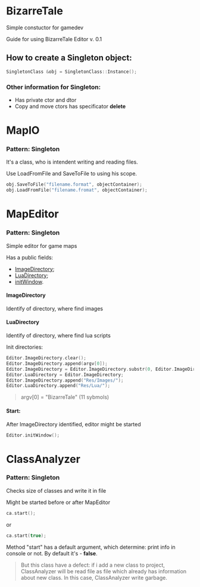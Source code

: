 # BizarreTale
Simple constuctor for gamedev

Guide for using BizarreTale Editor v. 0.1

## How to create a Singleton object:
```c++
SingletonClass &obj = SingletonClass::Instance();
```
### Other information for Singleton:
- Has private ctor and dtor
- Copy and move ctors has specificator **delete**

# MapIO
### Pattern: Singleton

It's a class, who is intendent writing and reading files.

Use LoadFromFile and SaveToFile to using his scope.
```c++
obj.SaveToFile("filename.format", objectContainer);
obj.LoadFromFile("filename.fromat", objectContainer);
```
# MapEditor
### Pattern: Singleton

Simple editor for game maps

Has a public fields:
- [ImageDirectory];
- [LuaDirectory];
- [initWindow].

#### ImageDirectory
Identify of directory, where find images

#### LuaDirectory
Identify of directory, where find lua scripts

Init directories:
```c++
Editor.ImageDirectory.clear();
Editor.ImageDirectory.append(argv[0]);
Editor.ImageDirectory = Editor.ImageDirectory.substr(0, Editor.ImageDirectory.size() - 11);
Editor.LuaDirectory = Editor.ImageDirectory;
Editor.ImageDirectory.append("Res/Images/");
Editor.LuaDirectory.append("Res/Lua/");
```
> argv[0] = "BizarreTale" (11 sybmols)

#### Start:
After ImageDirectory identified, editor might be started
```c++
Editor.initWindow();
```
# ClassAnalyzer
### Pattern: Singleton

Checks size of classes and write it in file

Might be started before or after MapEditor
```c++
ca.start();
```
or

```c++
ca.start(true);
```

Method "start" has a default argument, which determine: print info in console or not. By default it's - **false**.

> But this class have a defect: if i add a new class to project, ClassAnalyzer will be read file as file which already has information about new class. In this case, ClassAnalyzer write garbage.

[ImageDirectory]: <https://github.com/avraal/BizarreTale/blob/master/README.md#currentdirectory>
[initWindow]: <https://github.com/avraal/BizarreTale/blob/master/README.md#start>
[LuaDirectory]: <https://github.com/avraal/BizarreTale/blob/master/README.md#luadirectory>
